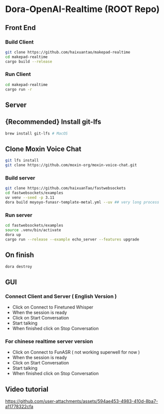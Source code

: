 # Dora-OpenAI-Realtime (ROOT Repo)

## Front End

### Build Client

```bash
git clone https://github.com/haixuantao/makepad-realtime
cd makepad-realtime
cargo build --release
```

### Run Client

```bash
cd makepad-realtime
cargo run -r
```

## Server

## {Recommended} Install git-lfs

```bash
brew install git-lfs # MacOS
```

## Clone Moxin Voice Chat

```bash
git lfs install
git clone https://github.com/moxin-org/moxin-voice-chat.git
```

### Build server

```bash
git clone https://github.com/haixuanTao/fastwebsockets
cd fastwebsockets/examples
uv venv --seed -p 3.11
dora build moyoyo-funasr-template-metal.yml --uv ## very long process

```

### Run server

```bash
cd fastwebsockets/examples
source .venv/bin/activate
dora up
cargo run --release --example echo_server --features upgrade

```

## On finish

```bash
dora destroy
```

## GUI

### Connect Client and Server ( English Version )

- Click on Connect to Finetuned Whisper
- When the session is ready
- Click on Start Conversation
- Start talking
- When finished click on Stop Conversation

### For chinese realtime server version

- Click on Connect to FunASR ( not working superwell for now )
- When the session is ready
- Click on Start Conversation
- Start talking
- When finished click on Stop Conversation

## Video tutorial


https://github.com/user-attachments/assets/594ae453-4983-410d-8ba7-a11778322cfa




